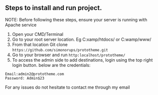 ## Steps to install and run project.
NOTE: Before following these steps, ensure your server is running with Apache service

1. Open your CMD/Terminal
2. Go to your root server location. Eg C:xamp/htdocs/ or C:wamp/www/
3. From that location Git clone ```https://github.com/simonorups/prototheme.git```
4. Go to your browser and run ```http:localhost/prototheme/```
5. To access the admin side to add destinations, login using the top right login button.
below are the credentials:

```
Email:admin2@prototheme.com
Password: Admin$23
```

For any issues do not hesitate to contact me through my email
